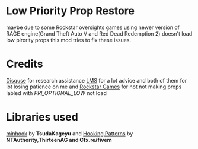 # Low Priority Prop Restore
maybe due to some Rockstar oversights games using newer version of RAGE engine(Grand Theft Auto V and Red Dead Redemption 2) doesn't load low pirority props this mod tries to fix these issues.

# Credits
[Disquse](https://github.com/Disquse) for research assistance
[LMS](https://github.com/LMSDev) for a lot advice
and both of them for lot losing patience on me
and [Rockstar Games](https://www.rockstargames.com/) for not not making props labled with _PRI_OPTIONAL_LOW_ not load

# Libraries used
[minhook](https://github.com/TsudaKageyu/minhook) by **TsudaKageyu** and
[Hooking.Patterns](https://github.com/ThirteenAG/Hooking.Patterns) by **NTAuthority,ThirteenAG and 
Cfx.re/fivem**
